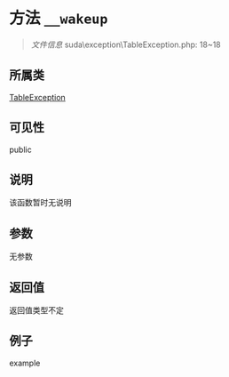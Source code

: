 # 方法 `__wakeup`



> *文件信息* suda\exception\TableException.php: 18~18

## 所属类 

[TableException](../TableException.md)

## 可见性

 public 

## 说明

该函数暂时无说明


## 参数


无参数


## 返回值

返回值类型不定


## 例子

example